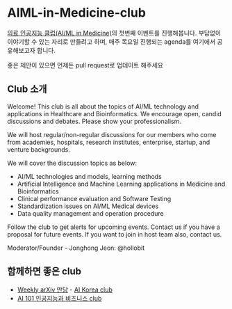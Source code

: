 # AIML-in-Medicine-club

[의료 인공지능 클럽(AI/ML in Medicine)](https://www.joinclubhouse.com/club/aiml-in-medicine)의 첫번째 이벤트를 진행해봅니다. 
부담없이 이야기할 수 있는 자리로 만들려고 하며, 매주 목요일 진행되는 agenda를 
여기에서 공유해보고자 합니다. 

좋은 제안이 있으면 언제든 pull request로 업데이트 해주세요

## Club 소개 

Welcome! This club is all about the topics of AI/ML technology and applications in Healthcare and Bioinformatics.  We encourage open, candid discussions and debates. Please show your professionalism. 

We will host regular/non-regular discussions for our members who come from academies, hospitals, research institutes, enterprise, startup, and venture backgrounds.

We will cover the discussion topics as below: 
- AI/ML technologies and models, learning methods
- Artificial Intelligence and Machine Learning applications in Medicine and Bioinformatics
- Clinical performance evaluation and Software Testing
- Standardization issues on AI/ML Medical devices
- Data quality management and operation procedure 

Follow the club to get alerts for upcoming events. Contact us if you have a proposal for future events.  If you want to join in host team also, contact us.  

Moderator/Founder - Jonghong Jeon: @hollobit

## 함께하면 좋은 club 
* [Weekly arXiv 만담](https://github.com/jungwoo-ha/WeeklyArxivTalk) - [AI Korea club](https://www.joinclubhouse.com/club/ai-korea)
* [AI 101 인공지능과 비즈니스 club](https://www.joinclubhouse.com/club/ai-101-%EC%9D%B8%EA%B3%B5%EC%A7%80%EB%8A%A5%EA%B3%BC-%EB%B9%84%EC%A6%88%EB%8B%88%EC%8A%A4)

